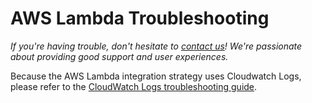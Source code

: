 # AWS Lambda Troubleshooting

*If you're having trouble, don't hesitate to [contact us](mailto:support@timber.io)! We're passionate about providing good support and user experiences.*

Because the AWS Lambda integration strategy uses Cloudwatch Logs, please refer to the [CloudWatch Logs troubleshooting guide](/platforms/aws-cloudwatch-logs/troubleshooting).
